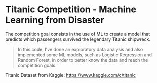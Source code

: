 # Titanic Competition - Machine Learning from Disaster

The competition goal consists in the use of ML to create a model that predicts which passengers survived the legendary Titanic shipwreck.

> In this code, I've done an exploratory data analysis and also implemented some ML models, such as Logistic Regression and Random Forest, in order to better know the data and reach the competition goals.

Titanic Dataset from Kaggle: https://www.kaggle.com/c/titanic

